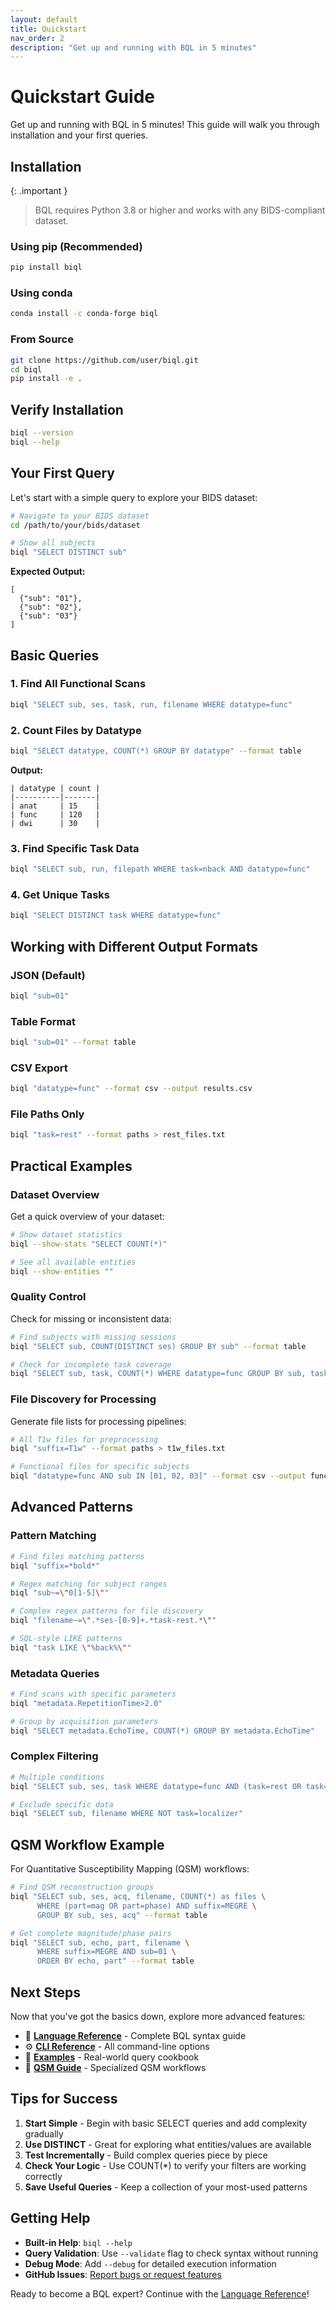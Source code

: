 ```yaml
---
layout: default
title: Quickstart
nav_order: 2
description: "Get up and running with BQL in 5 minutes"
---
```


# Quickstart Guide

Get up and running with BQL in 5 minutes! This guide will walk you through installation and your first queries.

## Installation

{: .important }
> BQL requires Python 3.8 or higher and works with any BIDS-compliant dataset.

### Using pip (Recommended)

```bash
pip install biql
```

### Using conda

```bash
conda install -c conda-forge biql
```

### From Source

```bash
git clone https://github.com/user/biql.git
cd biql
pip install -e .
```

## Verify Installation

```bash
biql --version
biql --help
```

## Your First Query

Let's start with a simple query to explore your BIDS dataset:

```bash
# Navigate to your BIDS dataset
cd /path/to/your/bids/dataset

# Show all subjects
biql "SELECT DISTINCT sub"
```

**Expected Output:**
```
[
  {"sub": "01"},
  {"sub": "02"},
  {"sub": "03"}
]
```

## Basic Queries

### 1. Find All Functional Scans

```bash
biql "SELECT sub, ses, task, run, filename WHERE datatype=func"
```

### 2. Count Files by Datatype

```bash
biql "SELECT datatype, COUNT(*) GROUP BY datatype" --format table
```

**Output:**
```
| datatype | count |
|----------|-------|
| anat     | 15    |
| func     | 120   |
| dwi      | 30    |
```

### 3. Find Specific Task Data

```bash
biql "SELECT sub, run, filepath WHERE task=nback AND datatype=func"
```

### 4. Get Unique Tasks

```bash
biql "SELECT DISTINCT task WHERE datatype=func"
```

## Working with Different Output Formats

### JSON (Default)
```bash
biql "sub=01" 
```

### Table Format
```bash
biql "sub=01" --format table
```

### CSV Export
```bash
biql "datatype=func" --format csv --output results.csv
```

### File Paths Only
```bash
biql "task=rest" --format paths > rest_files.txt
```

## Practical Examples

### Dataset Overview

Get a quick overview of your dataset:

```bash
# Show dataset statistics
biql --show-stats "SELECT COUNT(*)"

# See all available entities
biql --show-entities ""
```

### Quality Control

Check for missing or inconsistent data:

```bash
# Find subjects with missing sessions
biql "SELECT sub, COUNT(DISTINCT ses) GROUP BY sub" --format table

# Check for incomplete task coverage
biql "SELECT sub, task, COUNT(*) WHERE datatype=func GROUP BY sub, task" --format table
```

### File Discovery for Processing

Generate file lists for processing pipelines:

```bash
# All T1w files for preprocessing
biql "suffix=T1w" --format paths > t1w_files.txt

# Functional files for specific subjects
biql "datatype=func AND sub IN [01, 02, 03]" --format csv --output func_subset.csv
```

## Advanced Patterns

### Pattern Matching

```bash
# Find files matching patterns
biql "suffix=*bold*"

# Regex matching for subject ranges
biql "sub~=\"0[1-5]\""

# Complex regex patterns for file discovery
biql "filename~=\".*ses-[0-9]+.*task-rest.*\""

# SQL-style LIKE patterns  
biql "task LIKE \"%back%\""
```

### Metadata Queries

```bash
# Find scans with specific parameters
biql "metadata.RepetitionTime>2.0"

# Group by acquisition parameters
biql "SELECT metadata.EchoTime, COUNT(*) GROUP BY metadata.EchoTime"
```

### Complex Filtering

```bash
# Multiple conditions
biql "SELECT sub, ses, task WHERE datatype=func AND (task=rest OR task=nback) AND run=[1:2]"

# Exclude specific data
biql "SELECT sub, filename WHERE NOT task=localizer"
```

## QSM Workflow Example

For Quantitative Susceptibility Mapping (QSM) workflows:

```bash
# Find QSM reconstruction groups
biql "SELECT sub, ses, acq, filename, COUNT(*) as files \
      WHERE (part=mag OR part=phase) AND suffix=MEGRE \
      GROUP BY sub, ses, acq" --format table

# Get complete magnitude/phase pairs
biql "SELECT sub, echo, part, filename \
      WHERE suffix=MEGRE AND sub=01 \
      ORDER BY echo, part" --format table
```

## Next Steps

Now that you've got the basics down, explore more advanced features:

- 📖 **[Language Reference](language.html)** - Complete BQL syntax guide
- ⚙️ **[CLI Reference](cli.html)** - All command-line options
- 🔬 **[Examples](examples.html)** - Real-world query cookbook
- 🧠 **[QSM Guide](qsm_migration_guide.html)** - Specialized QSM workflows

## Tips for Success

1. **Start Simple** - Begin with basic SELECT queries and add complexity gradually
2. **Use DISTINCT** - Great for exploring what entities/values are available
3. **Test Incrementally** - Build complex queries piece by piece
4. **Check Your Logic** - Use COUNT(*) to verify your filters are working correctly
5. **Save Useful Queries** - Keep a collection of your most-used patterns

## Getting Help

- **Built-in Help**: `biql --help`
- **Query Validation**: Use `--validate` flag to check syntax without running
- **Debug Mode**: Add `--debug` for detailed execution information
- **GitHub Issues**: [Report bugs or request features](https://github.com/user/biql/issues)

Ready to become a BQL expert? Continue with the [Language Reference](language.html)!